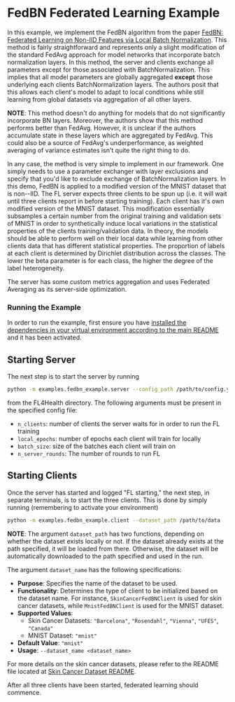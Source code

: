 # FedBN Federated Learning Example

In this example, we implement the FedBN algorithm from the paper [FedBN: Federated Learning on Non-IID Features via Local Batch Normalization](https://arxiv.org/abs/2102.07623). This method is fairly straightforward and represents only a slight modification of the standard FedAvg approach for model networks that incorporate batch normalization layers. In this method, the server and clients exchange all parameters except for those associated with BatchNormalization. This implies that all model parameters are globally aggregated __except__ those underlying each clients BatchNormalization layers. The authors posit that this allows each client's model to adapt to local conditions while still learning from global datasets via aggregation of all other layers.

__NOTE__: This method doesn't do anything for models that do not significantly incorporate BN layers. Moreover, the authors show that this method performs better than FedAvg. However, it is unclear if the authors accumulate state in these layers which are aggregated by FedAvg. This could also be a source of FedAvg's underperformance, as weighted averaging of variance estimates isn't quite the right thing to do.

In any case, the method is very simple to implement in our framework. One simply needs to use a parameter exchanger with layer exclusions and specify that you'd like to exclude exchange of BatchNormalization layers. In this demo, FedBN is applied to a modified version of the MNIST dataset that is non--IID. The FL server expects three clients to be spun up (i.e. it will wait until three clients report in before starting training). Each client has it's own modified version of the MNIST dataset. This modification essentially subsamples a certain number from the original training and validation sets of MNIST in order to synthetically induce local variations in the statistical properties of the clients training/validation data. In theory, the models should be able to perform well on their local data while learning from other clients data that has different statistical properties. The proportion of labels at each client is determined by Dirichlet distribution across the classes. The lower the beta parameter is for each class, the higher the degree of the label heterogeneity.

The server has some custom metrics aggregation and uses Federated Averaging as its server-side optimization.

### Running the Example

In order to run the example, first ensure you have [installed the dependencies in your virtual environment according to the main README](/README.md#development-requirements) and it has been activated.

## Starting Server

The next step is to start the server by running
```bash
python -m examples.fedbn_example.server --config_path /path/to/config.yaml
```
from the FL4Health directory. The following arguments must be present in the specified config file:
* `n_clients`: number of clients the server waits for in order to run the FL training
* `local_epochs`: number of epochs each client will train for locally
* `batch_size`: size of the batches each client will train on
* `n_server_rounds`: The number of rounds to run FL

## Starting Clients

Once the server has started and logged "FL starting," the next step, in separate terminals, is to start the three
clients. This is done by simply running (remembering to activate your environment)
```bash
python -m examples.fedbn_example.client --dataset_path /path/to/data
```
**NOTE**: The argument `dataset_path` has two functions, depending on whether the dataset exists locally or not. If
the dataset already exists at the path specified, it will be loaded from there. Otherwise, the dataset will be
automatically downloaded to the path specified and used in the run.

The argument `dataset_name` has the following specifications:
   - **Purpose**: Specifies the name of the dataset to be used.
   - **Functionality**: Determines the type of client to be initialized based on the dataset name. For instance, `SkinCancerFedBNClient` is used for skin cancer datasets, while `MnistFedBNClient` is used for the MNIST dataset.
   - **Supported Values**:
     - Skin Cancer Datasets: `"Barcelona"`, `"Rosendahl"`, `"Vienna"`, `"UFES"`, `"Canada"`
     - MNIST Dataset: `"mnist"`
   - **Default Value**: `"mnist"`
   - **Usage**: `--dataset_name <dataset_name>`

For more details on the skin cancer datasets, please refer to the README file located at [Skin Cancer Dataset README](../../datasets/skin_cancer/README.md).

After all three clients have been started, federated learning should commence.
